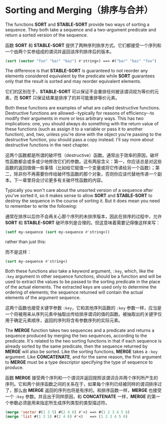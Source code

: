 # Sorting and Merging（排序与合并）

The functions **SORT** and **STABLE-SORT** provide two ways of sorting
a sequence. They both take a sequence and a two-argument predicate and
return a sorted version of the sequence.

函数 **SORT** 和 **STABLE-SORT**
提供了两种序列排序方式。它们都接受一个序列和一个由两个实参组成的谓词并返回该序列排序后的版本。

```lisp
(sort (vector "foo" "bar" "baz") #'string<) ==> #("bar" "baz" "foo")
```

The difference is that **STABLE-SORT** is guaranteed to not reorder any
elements considered equivalent by the predicate while **SORT** guarantees
only that the result is sorted and may reorder equivalent elements.

它们的区别在于，**STABLE-SORT**
可以保证不会重排任何被该谓词视为等价的元素，而 **SORT**
只保证结果是排序了的并可能重排等价元素。

Both these functions are examples of what are called destructive
functions. Destructive functions are allowed--typically for reasons of
efficiency--to modify their arguments in more or less arbitrary
ways. This has two implications: one, you should always do something
with the return value of these functions (such as assign it to a
variable or pass it to another function), and, two, unless you're done
with the object you're passing to the destructive function, you should
pass a copy instead. I'll say more about destructive functions in the
next chapter.

这两个函数都是所谓的破坏性（destructive）函数。通常出于效率的原因，破坏性函数都会或多或少地修改它们的参数。这有两层含义：第一，你应该总是对这些函数的返回值做一些事情（比如给它赋值一个变量或将它传递给另一个函数）；第二，除非你不再需要你传给破坏性函数的那个对象，否则你应该代替地传递一个副本。下一章里将会讨论更多有关破坏性函数的内容。

Typically you won't care about the unsorted version of a sequence
after you've sorted it, so it makes sense to allow **SORT** and
**STABLE-SORT** to destroy the sequence in the course of sorting it. But
it does mean you need to remember to write the following:

通常在排序以后你不会再关心那个序列的未排序版本，因此在排序的过程中，允许
**SORT** 和 **STABLE-SORT** 破坏序列是合理的。但这意味着需要记得像这样来写：

```lisp
(setf my-sequence (sort my-sequence #'string<))
```

rather than just this:

而不是这样：

```lisp
(sort my-sequence #'string<)
```

Both these functions also take a keyword argument, `:key`, which, like
the `:key` argument in other sequence functions, should be a function
and will be used to extract the values to be passed to the sorting
predicate in the place of the actual elements. The extracted keys are
used only to determine the ordering of elements; the sequence returned
will contain the actual elements of the argument sequence.

这两个函数也接受关键字参数 `:key`，它和其他序列函数的 `:key`
参数一样，应当是一个将被用来从序列元素中抽取出传给排序谓词的值的函数。被抽取出的关键字仅用于确定元素顺序，返回的序列将含有参数序列的实际元素。

The **MERGE** function takes two sequences and a predicate and returns a
sequence produced by merging the two sequences, according to the
predicate. It's related to the two sorting functions in that if each
sequence is already sorted by the same predicate, then the sequence
returned by **MERGE** will also be sorted. Like the sorting functions,
**MERGE** takes a `:key` argument. Like **CONCATENATE**, and for the same
reason, the first argument to **MERGE** must be a type descriptor
specifying the type of sequence to produce.

函数 **MERGE**
接受两个序列和一个谓词并返回按照该谓词合并两个序列所产生的序列。它和两个排序函数之间的关系在于，如果每个序列已经被同样的谓词排序过了，那么由
**MERGE** 返回的序列也将是有序的。和排序函数一样，**MERGE** 也接受一个
`:key` 参数。并且出于同样原因，和 **CONCATENATE**
一样，**MERGE** 的第一个参数必须是用来指定所生成序列类型的类型描述符。

```lisp
(merge 'vector #(1 3 5) #(2 4 6) #'<) ==> #(1 2 3 4 5 6)
(merge 'list #(1 3 5) #(2 4 6) #'<)   ==> (1 2 3 4 5 6)
```
